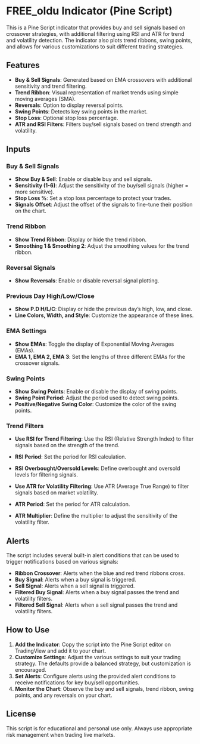 # FREE_oldu Indicator (Pine Script)

This is a Pine Script indicator that provides buy and sell signals based on crossover strategies, with additional filtering using RSI and ATR for trend and volatility detection. The indicator also plots trend ribbons, swing points, and allows for various customizations to suit different trading strategies.

## Features

- **Buy & Sell Signals**: Generated based on EMA crossovers with additional sensitivity and trend filtering.
- **Trend Ribbon**: Visual representation of market trends using simple moving averages (SMA).
- **Reversals**: Option to display reversal points.
- **Swing Points**: Detects key swing points in the market.
- **Stop Loss**: Optional stop loss percentage.
- **ATR and RSI Filters**: Filters buy/sell signals based on trend strength and volatility.

## Inputs

### Buy & Sell Signals
- **Show Buy & Sell**: Enable or disable buy and sell signals.
- **Sensitivity (1-6)**: Adjust the sensitivity of the buy/sell signals (higher = more sensitive).
- **Stop Loss %**: Set a stop loss percentage to protect your trades.
- **Signals Offset**: Adjust the offset of the signals to fine-tune their position on the chart.

### Trend Ribbon
- **Show Trend Ribbon**: Display or hide the trend ribbon.
- **Smoothing 1 & Smoothing 2**: Adjust the smoothing values for the trend ribbon.

### Reversal Signals
- **Show Reversals**: Enable or disable reversal signal plotting.

### Previous Day High/Low/Close
- **Show P.D H/L/C**: Display or hide the previous day’s high, low, and close.
- **Line Colors, Width, and Style**: Customize the appearance of these lines.

### EMA Settings
- **Show EMAs**: Toggle the display of Exponential Moving Averages (EMAs).
- **EMA 1, EMA 2, EMA 3**: Set the lengths of three different EMAs for the crossover signals.

### Swing Points
- **Show Swing Points**: Enable or disable the display of swing points.
- **Swing Point Period**: Adjust the period used to detect swing points.
- **Positive/Negative Swing Color**: Customize the color of the swing points.

### Trend Filters
- **Use RSI for Trend Filtering**: Use the RSI (Relative Strength Index) to filter signals based on the strength of the trend.
- **RSI Period**: Set the period for RSI calculation.
- **RSI Overbought/Oversold Levels**: Define overbought and oversold levels for filtering signals.

- **Use ATR for Volatility Filtering**: Use ATR (Average True Range) to filter signals based on market volatility.
- **ATR Period**: Set the period for ATR calculation.
- **ATR Multiplier**: Define the multiplier to adjust the sensitivity of the volatility filter.

## Alerts

The script includes several built-in alert conditions that can be used to trigger notifications based on various signals:

- **Ribbon Crossover**: Alerts when the blue and red trend ribbons cross.
- **Buy Signal**: Alerts when a buy signal is triggered.
- **Sell Signal**: Alerts when a sell signal is triggered.
- **Filtered Buy Signal**: Alerts when a buy signal passes the trend and volatility filters.
- **Filtered Sell Signal**: Alerts when a sell signal passes the trend and volatility filters.

## How to Use

1. **Add the Indicator**: Copy the script into the Pine Script editor on TradingView and add it to your chart.
2. **Customize Settings**: Adjust the various settings to suit your trading strategy. The defaults provide a balanced strategy, but customization is encouraged.
3. **Set Alerts**: Configure alerts using the provided alert conditions to receive notifications for key buy/sell opportunities.
4. **Monitor the Chart**: Observe the buy and sell signals, trend ribbon, swing points, and any reversals on your chart.

## License

This script is for educational and personal use only. Always use appropriate risk management when trading live markets.

